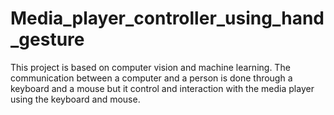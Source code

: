 # Media_player_controller_using_hand_gesture
 This project is based on computer vision and machine learning. The communication between a computer and a person is done through a keyboard and a mouse but it control and interaction with the media player using the keyboard and mouse. 
